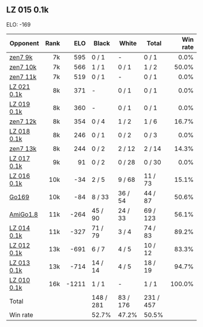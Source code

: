 ## LZ 015 0.1k ##

ELO: -169

Opponent | Rank | ELO | Black | White | Total | Win rate
---------|-----:|----:|-------|-------|-------|-------:
[zen7 9k](zen7%209k.md) | 7k | 595 | 0 / 1 | - | 0 / 1 | 0.0%
[zen7 10k](zen7%2010k.md) | 7k | 566 | 1 / 1 | 0 / 1 | 1 / 2 | 50.0%
[zen7 11k](zen7%2011k.md) | 7k | 519 | 0 / 1 | - | 0 / 1 | 0.0%
[LZ 021 0.1k](LZ%20021%200.1k.md) | 8k | 371 | - | 0 / 1 | 0 / 1 | 0.0%
[LZ 019 0.1k](LZ%20019%200.1k.md) | 8k | 360 | - | 0 / 1 | 0 / 1 | 0.0%
[zen7 12k](zen7%2012k.md) | 8k | 354 | 0 / 4 | 1 / 2 | 1 / 6 | 16.7%
[LZ 018 0.1k](LZ%20018%200.1k.md) | 8k | 246 | 0 / 1 | 0 / 2 | 0 / 3 | 0.0%
[zen7 13k](zen7%2013k.md) | 8k | 244 | 0 / 2 | 2 / 12 | 2 / 14 | 14.3%
[LZ 017 0.1k](LZ%20017%200.1k.md) | 9k | 91 | 0 / 2 | 0 / 28 | 0 / 30 | 0.0%
[LZ 016 0.1k](LZ%20016%200.1k.md) | 10k | -34 | 2 / 5 | 9 / 68 | 11 / 73 | 15.1%
[Go169](Go169.md) | 10k | -84 | 8 / 33 | 36 / 54 | 44 / 87 | 50.6%
[AmiGo1.8](AmiGo1.8.md) | 11k | -264 | 45 / 90 | 24 / 33 | 69 / 123 | 56.1%
[LZ 014 0.1k](LZ%20014%200.1k.md) | 11k | -327 | 71 / 79 | 3 / 4 | 74 / 83 | 89.2%
[LZ 012 0.1k](LZ%20012%200.1k.md) | 13k | -691 | 6 / 7 | 4 / 5 | 10 / 12 | 83.3%
[LZ 013 0.1k](LZ%20013%200.1k.md) | 13k | -714 | 14 / 14 | 4 / 5 | 18 / 19 | 94.7%
[LZ 010 0.1k](LZ%20010%200.1k.md) | 16k | -1211 | 1 / 1 | - | 1 / 1 | 100.0%
Total | | | 148 / 281 | 83 / 176 | 231 / 457 | 
Win rate| | | 52.7% | 47.2% | 50.5% | 
